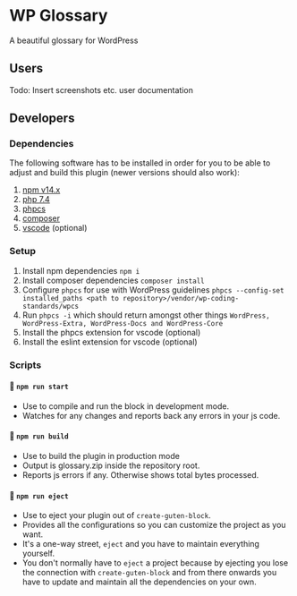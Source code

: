 # WP Glossary
A beautiful glossary for WordPress

## Users
Todo: Insert screenshots etc. user documentation

## Developers
### Dependencies
The following software has to be installed in order for you to be able to adjust and build this plugin (newer versions should also work):
1. [npm v14.x](https://github.com/nodesource/distributions)
2. [php 7.4](https://www.php.net/)
3. [phpcs](https://github.com/squizlabs/PHP_CodeSniffer)
4. [composer](https://getcomposer.org/)
5. [vscode](https://code.visualstudio.com/) (optional)
### Setup
1. Install npm dependencies `npm i`
2. Install composer dependencies `composer install`
3. Configure `phpcs` for use with WordPress guidelines `phpcs --config-set installed_paths <path to repository>/vendor/wp-coding-standards/wpcs`
4. Run `phpcs -i` which should return amongst other things `WordPress, WordPress-Extra, WordPress-Docs and WordPress-Core`
5. Install the phpcs extension for vscode (optional)
6. Install the eslint extension for vscode (optional)
### Scripts
#### 📝  `npm run start`
- Use to compile and run the block in development mode.
- Watches for any changes and reports back any errors in your js code.
#### 📝  `npm run build`
- Use to build the plugin in production mode
- Output is glossary.zip inside the repository root.
- Reports js errors if any. Otherwise shows total bytes processed.
#### 📝  `npm run eject`
- Use to eject your plugin out of `create-guten-block`.
- Provides all the configurations so you can customize the project as you want.
- It's a one-way street, `eject` and you have to maintain everything yourself.
- You don't normally have to `eject` a project because by ejecting you lose the connection with `create-guten-block` and from there onwards you have to update and maintain all the dependencies on your own.